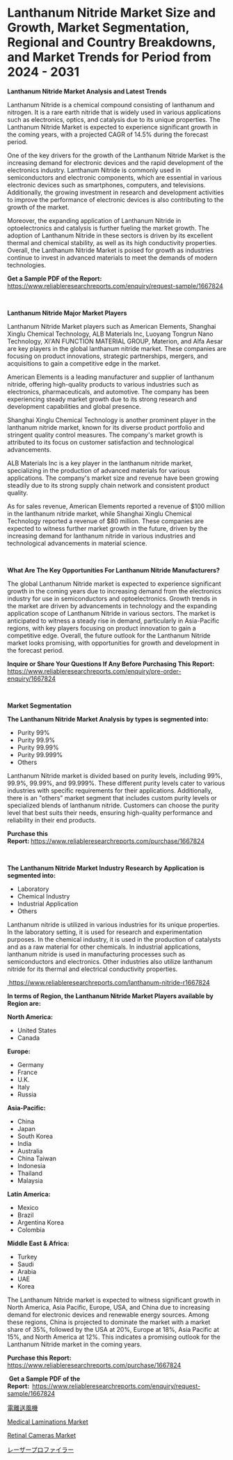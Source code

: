 <p><h1>Lanthanum Nitride Market Size and Growth, Market Segmentation, Regional and Country Breakdowns, and Market Trends for Period from 2024 -  2031</h1></p><p><strong>Lanthanum Nitride Market Analysis and Latest Trends</strong></p>
<p><p>Lanthanum Nitride is a chemical compound consisting of lanthanum and nitrogen. It is a rare earth nitride that is widely used in various applications such as electronics, optics, and catalysis due to its unique properties. The Lanthanum Nitride Market is expected to experience significant growth in the coming years, with a projected CAGR of 14.5% during the forecast period.</p><p>One of the key drivers for the growth of the Lanthanum Nitride Market is the increasing demand for electronic devices and the rapid development of the electronics industry. Lanthanum Nitride is commonly used in semiconductors and electronic components, which are essential in various electronic devices such as smartphones, computers, and televisions. Additionally, the growing investment in research and development activities to improve the performance of electronic devices is also contributing to the growth of the market.</p><p>Moreover, the expanding application of Lanthanum Nitride in optoelectronics and catalysis is further fueling the market growth. The adoption of Lanthanum Nitride in these sectors is driven by its excellent thermal and chemical stability, as well as its high conductivity properties. Overall, the Lanthanum Nitride Market is poised for growth as industries continue to invest in advanced materials to meet the demands of modern technologies.</p></p>
<p><strong>Get a Sample PDF of the Report:&nbsp;</strong> <a href="https://www.reliableresearchreports.com/enquiry/request-sample/1667824">https://www.reliableresearchreports.com/enquiry/request-sample/1667824</a></p>
<p>&nbsp;</p>
<p><strong>Lanthanum Nitride Major Market Players</strong></p>
<p><p>Lanthanum Nitride Market players such as American Elements, Shanghai Xinglu Chemical Technology, ALB Materials Inc, Luoyang Tongrun Nano Technology, XI'AN FUNCTION MATERIAL GROUP, Materion, and Alfa Aesar are key players in the global lanthanum nitride market. These companies are focusing on product innovations, strategic partnerships, mergers, and acquisitions to gain a competitive edge in the market. </p><p>American Elements is a leading manufacturer and supplier of lanthanum nitride, offering high-quality products to various industries such as electronics, pharmaceuticals, and automotive. The company has been experiencing steady market growth due to its strong research and development capabilities and global presence. </p><p>Shanghai Xinglu Chemical Technology is another prominent player in the lanthanum nitride market, known for its diverse product portfolio and stringent quality control measures. The company's market growth is attributed to its focus on customer satisfaction and technological advancements.</p><p>ALB Materials Inc is a key player in the lanthanum nitride market, specializing in the production of advanced materials for various applications. The company's market size and revenue have been growing steadily due to its strong supply chain network and consistent product quality.</p><p>As for sales revenue, American Elements reported a revenue of $100 million in the lanthanum nitride market, while Shanghai Xinglu Chemical Technology reported a revenue of $80 million. These companies are expected to witness further market growth in the future, driven by the increasing demand for lanthanum nitride in various industries and technological advancements in material science.</p></p>
<p>&nbsp;</p>
<p><strong>What Are The Key Opportunities For Lanthanum Nitride Manufacturers?</strong></p>
<p><p>The global Lanthanum Nitride market is expected to experience significant growth in the coming years due to increasing demand from the electronics industry for use in semiconductors and optoelectronics. Growth trends in the market are driven by advancements in technology and the expanding application scope of Lanthanum Nitride in various sectors. The market is anticipated to witness a steady rise in demand, particularly in Asia-Pacific regions, with key players focusing on product innovation to gain a competitive edge. Overall, the future outlook for the Lanthanum Nitride market looks promising, with opportunities for growth and development in the forecast period.</p></p>
<p><strong>Inquire or Share Your Questions If Any Before Purchasing This Report:</strong> <a href="https://www.reliableresearchreports.com/enquiry/pre-order-enquiry/1667824">https://www.reliableresearchreports.com/enquiry/pre-order-enquiry/1667824</a></p>
<p>&nbsp;</p>
<p><strong>Market Segmentation</strong></p>
<p><strong>The Lanthanum Nitride Market Analysis by types is segmented into:</strong></p>
<p><ul><li>Purity 99%</li><li>Purity 99.9%</li><li>Purity 99.99%</li><li>Purity 99.999%</li><li>Others</li></ul></p>
<p><p>Lanthanum Nitride market is divided based on purity levels, including 99%, 99.9%, 99.99%, and 99.999%. These different purity levels cater to various industries with specific requirements for their applications. Additionally, there is an "others" market segment that includes custom purity levels or specialized blends of lanthanum nitride. Customers can choose the purity level that best suits their needs, ensuring high-quality performance and reliability in their end products.</p></p>
<p><strong>Purchase this Report:&nbsp;</strong><a href="https://www.reliableresearchreports.com/purchase/1667824">https://www.reliableresearchreports.com/purchase/1667824</a></p>
<p>&nbsp;</p>
<p><strong>The Lanthanum Nitride Market Industry Research by Application is segmented into:</strong></p>
<p><ul><li>Laboratory</li><li>Chemical Industry</li><li>Industrial Application</li><li>Others</li></ul></p>
<p><p>Lanthanum nitride is utilized in various industries for its unique properties. In the laboratory setting, it is used for research and experimentation purposes. In the chemical industry, it is used in the production of catalysts and as a raw material for other chemicals. In industrial applications, lanthanum nitride is used in manufacturing processes such as semiconductors and electronics. Other industries also utilize lanthanum nitride for its thermal and electrical conductivity properties.</p></p>
<p><a href="https://www.reliableresearchreports.com/lanthanum-nitride-r1667824">&nbsp;https://www.reliableresearchreports.com/lanthanum-nitride-r1667824</a></p>
<p><strong>In terms of Region, the Lanthanum Nitride Market Players available by Region are:</strong></p>
<p>
    <p> <strong> North America: </strong>
        <ul>
            <li>United States</li>
            <li>Canada</li>
        </ul>
        </p> 
    <p> <strong> Europe: </strong>
        <ul>
            <li>Germany</li>
            <li>France</li>
            <li>U.K.</li>
            <li>Italy</li>
            <li>Russia</li>
        </ul>
        </p> 
    <p> <strong> Asia-Pacific: </strong>
        <ul>
            <li>China</li>
            <li>Japan</li>
            <li>South Korea</li>
            <li>India</li>
            <li>Australia</li>
            <li>China Taiwan</li>
            <li>Indonesia</li>
            <li>Thailand</li>
            <li>Malaysia</li>
        </ul>
        </p> 
    <p> <strong> Latin America: </strong>
        <ul>
            <li>Mexico</li>
            <li>Brazil</li>
            <li>Argentina Korea</li>
            <li>Colombia</li>
        </ul>
        </p> 
    <p> <strong> Middle East & Africa: </strong>
        <ul>
            <li>Turkey</li>
            <li>Saudi</li>
            <li>Arabia</li>
            <li>UAE</li>
            <li>Korea</li>
        </ul>
    </p>
    </p>
<p><p>The Lanthanum Nitride market is expected to witness significant growth in North America, Asia Pacific, Europe, USA, and China due to increasing demand for electronic devices and renewable energy sources. Among these regions, China is projected to dominate the market with a market share of 35%, followed by the USA at 20%, Europe at 18%, Asia Pacific at 15%, and North America at 12%. This indicates a promising outlook for the Lanthanum Nitride market in the coming years.</p></p>
<p><strong>Purchase this Report: </strong><a href="https://www.reliableresearchreports.com/purchase/1667824">https://www.reliableresearchreports.com/purchase/1667824</a></p>
<p>&nbsp;<strong>Get a Sample PDF of the Report:&nbsp;&nbsp;</strong><a href="https://www.reliableresearchreports.com/enquiry/request-sample/1667824">https://www.reliableresearchreports.com/enquiry/request-sample/1667824</a></p>
<p><strong></strong></p>
<p><p><a href="https://github.com/tubbs463/Market-Research-Report-List-1/blob/main/4649341174258.md">電離送風機</a></p><p><a href="https://github.com/susanjprice2023/Market-Research-Report-List-2/blob/main/medical-laminations-market.md">Medical Laminations Market</a></p><p><a href="https://github.com/dmmanir420/Market-Research-Report-List-1/blob/main/retinal-cameras-market.md">Retinal Cameras Market</a></p><p><a href="https://github.com/decker5351/Market-Research-Report-List-2/blob/main/3344009174257.md">レーザープロファイラー</a></p></p>